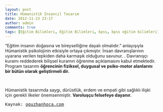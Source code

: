 ```yaml
---
layout: post
title: Hümanistik İnsancıl Tasarım 
date: 2012-11-23 23:17
author: admin
comments: true
tags: [Eğitim Bilimleri, Eğitim Bilimleri, kpss, kpss eğitim bilimleri]
---
```

“Eğitim insanın doğasına ve bireyselliğine dayalı olmalıdır.” anlayışıyla Hümanistik psikolojinin etkisiyle ortaya çıkmıştır. İnsan davranışlarının uyarana verilen tepkiden daha karmaşık olduğunu savunur.
.
Davranışçı kuramı reddederek bilişsel kuramın öğrenme açıklamasını kabul etmektedir. Program tasarımı <strong>öğrencinin fiziksel, duygusal ve psiko-motor alanlarını bir bütün olarak geliştirmeli dir.</strong>

&nbsp;

Hümanistik tasarımda saygı, dürüstlük, erdem ve empati gibi sağlıklı ilişki için gerekli ilkeler önemsenmiştir. <strong>Varoluşçu felsefeye dayanır.</strong>
&nbsp;
<pre>Kaynak: <a href="http://www.oguzhanhoca.com" rel="nofollow" target="_blank">oguzhanhoca.com</a></pre>
